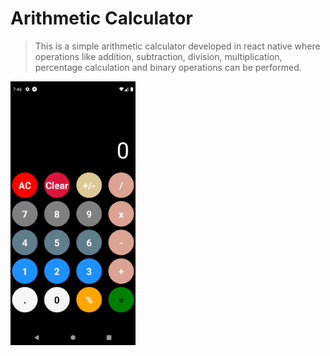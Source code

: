 # Arithmetic Calculator

> This is a simple arithmetic calculator developed in react native where operations like addition, subtraction, division, multiplication, percentage calculation and binary operations can be performed.  
<img src="./snaps/snap.png" width=200px/>
